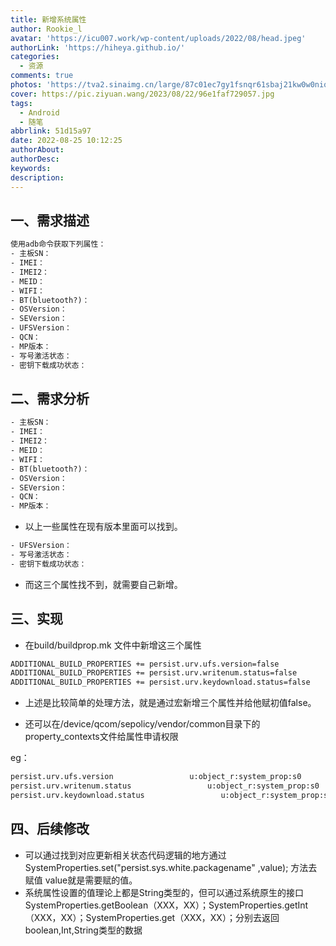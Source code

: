 ```yaml
---
title: 新增系统属性
author: Rookie_l
avatar: 'https://icu007.work/wp-content/uploads/2022/08/head.jpeg'
authorLink: 'https://hiheya.github.io/'
categories:
  - 资源
comments: true
photos: 'https://tva2.sinaimg.cn/large/87c01ec7gy1fsnqr61sbaj21kw0w0niq.jpg'
cover: https://pic.ziyuan.wang/2023/08/22/96e1faf729057.jpg
tags:
  - Android
  - 随笔
abbrlink: 51d15a97
date: 2022-08-25 10:12:25
authorAbout:
authorDesc:
keywords:
description:
---
```


## 一、需求描述

```tex
使用adb命令获取下列属性：
- 主板SN：
- IMEI：
- IMEI2：
- MEID：
- WIFI：
- BT(bluetooth?)：
- OSVersion：
- SEVersion：
- UFSVersion：
- QCN：
- MP版本：
- 写号激活状态：
- 密钥下载成功状态：
```

## 二、需求分析

```tex
- 主板SN：
- IMEI：
- IMEI2：
- MEID：
- WIFI：
- BT(bluetooth?)：
- OSVersion：
- SEVersion：
- QCN：
- MP版本：
```

- 以上一些属性在现有版本里面可以找到。

```tex
- UFSVersion：
- 写号激活状态：
- 密钥下载成功状态：
```

- 而这三个属性找不到，就需要自己新增。

## 三、实现

- 在build/buildprop.mk 文件中新增这三个属性

```tex
ADDITIONAL_BUILD_PROPERTIES += persist.urv.ufs.version=false
ADDITIONAL_BUILD_PROPERTIES += persist.urv.writenum.status=false
ADDITIONAL_BUILD_PROPERTIES += persist.urv.keydownload.status=false
```

- 上述是比较简单的处理方法，就是通过宏新增三个属性并给他赋初值false。

- 还可以在/device/qcom/sepolicy/vendor/common目录下的property_contexts文件给属性申请权限

eg：

```tex
persist.urv.ufs.version                 u:object_r:system_prop:s0
persist.urv.writenum.status                 u:object_r:system_prop:s0
persist.urv.keydownload.status                 u:object_r:system_prop:s0
```

## 四、后续修改

- 可以通过找到对应更新相关状态代码逻辑的地方通过SystemProperties.set("persist.sys.white.packagename" ,value);  方法去赋值  value就是需要赋的值。
- 系统属性设置的值理论上都是String类型的，但可以通过系统原生的接口SystemProperties.getBoolean（XXX，XX）；SystemProperties.getInt（XXX，XX）；SystemProperties.get（XXX，XX）；分别去返回boolean,Int,String类型的数据

